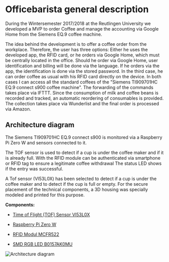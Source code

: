 # Officebarista general description
During the Wintersemester 2017/2018 at the Reutlingen University we developed a MVP to order Coffee and manage the accounting via Google Home from the Siemens EQ.9 coffee machine.



The idea behind the development is to offer a coffee order from the workplace. Therefore, the user has three options:
Either he uses the developed app, the RFID card, or he orders via Google Home, which must be centrally located in the office.
Should he order via Google Home, user identification and billing will be done via the language. If he orders via the app, 
the identification is done via the stored password. In the third case, he can order coffee as usual with his RFID card directly on the device.
In both cases I can access all the standard coffees of the "Siemens TI909701HC EQ.9 connect s900 coffee machine". The forwarding of the commands takes place via IFTTT.
Since the consumption of milk and coffee beans is recorded and tracked, an automatic reordering of consumables is provided. The collection takes place via Wunderlist 
and the final order is processed via Amazon.

## Architecture diagram


The Siemens TI909701HC EQ.9 connect s900 is monitored via a Raspberry Pi Zero W and sensors connected to it.

The TOF sensor is used to detect if a cup is under the coffee maker and if it is already full.
With the RFID module can be authenticated via smartphone or RFID tag to ensure a legitimate coffee withdrawal
The status LED shows if the entry was successful.

A Tof sensor (Vl53L0X) has been selected to detect if a cup is under the coffee maker and to detect if the cup is 
full or empty. For the secure placement of the technical components, a 3D housing was specially modeled and printed for this purpose.

**Components:**

* [Time of Flight (TOF) Sensor Vl53L0X](https://www.amazon.de/gp/product/B06XT1H1L7/ref=as_li_tl?ie=UTF8&tag=stapptory04-21&camp=1638&creative=6742&linkCode=as2&creativeASIN=B06XT1H1L7&linkId=a4c61988dde5a204874bb208ab6c2cb5
 "Time of Flight (TOF) Sensor Vl53L0X")

* [Raspberry Pi Zero W](https://www.amazon.de/gp/product/B06XCYGP27/ref=as_li_tl?ie=UTF8&tag=stapptory04-21&camp=1638&creative=6742&linkCode=as2&creativeASIN=B06XCYGP27&linkId=f8232bfc1cb044212710ab896692e510
 "Raspberry Pi Zero W")

* [RFID Modul MCFR522](https://www.amazon.de/gp/product/B00QFDRPZY/ref=as_li_tl?ie=UTF8&tag=stapptory04-21&camp=1638&creative=6742&linkCode=as2&creativeASIN=B00QFDRPZY&linkId=2a0ebd829ebf6630c376d83f4d594433
 "RFID Modul MCFR522")

* [SMD RGB LED B0157AK0MU](https://www.amazon.de/gp/product/B0157AK0MU/ref=as_li_tl?ie=UTF8&tag=stapptory04-21&camp=1638&creative=6742&linkCode=as2&creativeASIN=B0157AK0MU&linkId=bd003decf6ac0da40e9f52439a2b63d7
 "SMD RGB LED B0157AK0MU")





![Architecture diagram](https://github.com/gauggelb/Officebarista/blob/master/hardware/images/Modell.png)